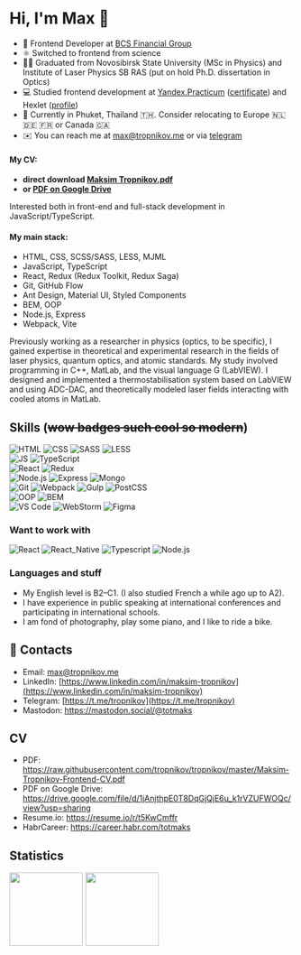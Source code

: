 # Hi, I'm Max 👋 

- 🏢 Frontend Developer at [BCS Financial Group](https://bcs.ru/)
- ⚛️ Switched to frontend from science
- 👨‍🎓 Graduated from Novosibirsk State University (MSc in Physics) and Institute of Laser Physics SB RAS (put on hold Ph.D. dissertation in Optics)
- 💻 Studied frontend development at [Yandex.Practicum](https://practicum.yandex.ru) ([certificate](https://drive.google.com/file/d/19rSLjjJNna8xR8Aznn1LoTYo3l0qbnvY/view?usp=share_link)) and Hexlet ([profile](https://ru.hexlet.io/u/totmaks))
- 📍 Currently in Phuket, Thailand 🇹🇭. Consider relocating to Europe 🇳🇱 🇩🇪 🇫🇷 or Canada 🇨🇦
- ✉️ You can reach me at [max@tropnikov.me](mailto:max@tropnikov.me) or via [telegram](https://t.me/tropnikov)

#### My CV:
- **direct download [Maksim Tropnikov.pdf](https://raw.githubusercontent.com/tropnikov/tropnikov/master/Maksim-Tropnikov-Frontend-CV.pdf)**
- **or [PDF on Google Drive](https://drive.google.com/file/d/1jAnjthpE0T8DqGjQjE6u_k1rVZUFWOQc/view?usp=sharing)**


Interested both in front-end and full-stack development in JavaScript/TypeScript.

#### My main stack:
- HTML, CSS, SCSS/SASS, LESS, MJML  
- JavaScript, TypeScript  
- React, Redux (Redux Toolkit, Redux Saga)  
- Git, GitHub Flow 
- Ant Design, Material UI, Styled Components  
- BEM, OOP  
- Node.js, Express  
- Webpack, Vite  

Previously working as a researcher in physics (optics, to be specific), I gained expertise in theoretical and experimental research in the fields of laser physics, quantum optics, and atomic standards. My study involved programming in C++, MatLab, and the visual language G (LabVIEW). I designed and implemented a thermostabilisation system based on LabVIEW and using ADC-DAC, and theoretically modeled laser fields interacting with cooled atoms in MatLab.

## Skills (~~wow badges such cool so modern~~)

![HTML](https://img.shields.io/badge/HTML-20232A?style=for-the-badge&logo=html5)  ![CSS](https://img.shields.io/badge/-CSS-20232A?style=for-the-badge&logo=css3)  ![SASS](https://img.shields.io/badge/-SASS-20232A?style=for-the-badge&logo=SASS) ![LESS](https://img.shields.io/badge/-LESS-20232A?style=for-the-badge&logo=LESS)  
![JS](https://img.shields.io/badge/-JavaScript-20232A?style=for-the-badge&logo=javascript)  ![TypeScript](https://img.shields.io/badge/-TypeScript-20232A?style=for-the-badge&logo=TypeScript)  
![React](https://img.shields.io/badge/-React-20232A?style=for-the-badge&logo=react) ![Redux](https://img.shields.io/badge/-Redux-20232A?style=for-the-badge&logo=redux)  
![Node.js](https://img.shields.io/badge/-Node.js-20232A?style=for-the-badge&logo=node.js)  ![Express](https://img.shields.io/badge/-Express-20232A?style=for-the-badge&logo=Express)  ![Mongo](https://img.shields.io/badge/-Mongodb-20232A?style=for-the-badge&logo=MongoDB)  
![Git](https://img.shields.io/badge/-Git-20232A?style=for-the-badge&logo=git)  ![Webpack](https://img.shields.io/badge/-Webpack-20232A?style=for-the-badge&logo=webpack)  ![Gulp](https://img.shields.io/badge/-gulp-20232A?style=for-the-badge&logo=gulp)  ![PostCSS](https://img.shields.io/badge/-PostCSS-20232A?style=for-the-badge&logo=postcss)  
![OOP](https://img.shields.io/badge/-OOP-20232A?style=for-the-badge&logo=oop)  ![BEM](https://img.shields.io/badge/-BEM-20232A?style=for-the-badge&logo=BEM)  
![VS Code](https://img.shields.io/badge/-VS_Code-20232A?style=for-the-badge&logo=visualstudiocode)  ![WebStorm](https://img.shields.io/badge/-WebStorm-20232A?style=for-the-badge&logo=WebStorm)  ![Figma](https://img.shields.io/badge/-Figma-20232A?style=for-the-badge&logo=figma)

### Want to work with  

![React](https://img.shields.io/badge/-React-20232A?style=for-the-badge&logo=react)  ![React_Native](https://img.shields.io/badge/-React_Native-20232A?style=for-the-badge&logo=react)  ![Typescript](https://img.shields.io/badge/-Typescript-20232A?style=for-the-badge&logo=typescript) ![Node.js](https://img.shields.io/badge/-Node.js-20232A?style=for-the-badge&logo=node.js)  

### Languages and stuff
- My English level is B2–C1. (I also studied French a while ago up to A2).
- I have experience in public speaking at international conferences and participating in international schools.
- I am fond of photography, play some piano, and I like to ride a bike.

## 🤝 Contacts
- Email: [max@tropnikov.me](mailto:max@tropnikov.me)
- LinkedIn: [https://www.linkedin.com/in/maksim-tropnikov](https://www.linkedin.com/in/maksim-tropnikov)
- Telegram: [https://t.me/tropnikov](https://t.me/tropnikov)  
- Mastodon: <a rel="me" href="https://mastodon.social/@totmaks">https://mastodon.social/@totmaks</a>
<!-- <a rel="me" href="https://mastodon.social/@totmaks">Mastodon</a> -->


## CV
* PDF: https://raw.githubusercontent.com/tropnikov/tropnikov/master/Maksim-Tropnikov-Frontend-CV.pdf
* PDF on Google Drive: https://drive.google.com/file/d/1jAnjthpE0T8DqGjQjE6u_k1rVZUFWOQc/view?usp=sharing
* Resume.io: https://resume.io/r/t5KwCmffr
* HabrCareer: https://career.habr.com/totmaks
<!-- HeadHunter: https://novosibirsk.hh.ru/resume/9803f6c3ff07f93bae0039ed1f4a7351586950 -->
<!-- * HeadHunter: https://novosibirsk.hh.ru/resume/a2b52938ff09aca2760039ed1f394a366b664d -->

## Statistics  

<div>
<a href="https://github-readme-stats-git-master-makstropnikov.vercel.app/api?username=tropnikov&count_private=true&show_icons=true&hide=contribs,issues">
<img align="left" height="130px" style="margin-right: 5px" src="https://github-readme-stats-git-master-makstropnikov.vercel.app/api?username=tropnikov&count_private=true&show_icons=true&hide=contribs,issues">
</a>
<a href="https://github-readme-stats-git-master-makstropnikov.vercel.app/api/top-langs/?username=tropnikov&layout=compact">
<img align="left" height="130px" src="https://github-readme-stats-git-master-makstropnikov.vercel.app/api/top-langs/?username=tropnikov&layout=compact"/>
</a>
</div>  

<!--
[![Tropnikov GitHub stats](https://github-readme-stats.vercel.app/api?username=tropnikov&count_private=true&show_icons=true&hide=contribs,issues)
](https://github-readme-stats.vercel.app/api?username=tropnikov&count_private=true&show_icons=true)  

[![Top Langs](https://github-readme-stats.vercel.app/api/top-langs/?username=tropnikov&layout=compact)](https://github-readme-stats.vercel.app/api/top-langs/?username=tropnikov)  
-->  
  
<!-- ![Codewars](https://www.codewars.com/users/tropnikov/badges/large) -->

<!--
![Metrics](https://metrics.lecoq.io/tropnikov?template=classic&base.indepth=true&base.header=0&base.metadata=0&base=header%2C%20activity%2C%20community%2C%20repositories%2C%20metadata&base.indepth=true&base.hireable=false&base.skip=false&config.timezone=Europe%2FIstanbul)
-->


<!--
**tropnikov/tropnikov** is a ✨ _special_ ✨ repository because its `README.md` (this file) appears on your GitHub profile.

Here are some ideas to get you started:

- 🔭 I’m currently working on ...
- 🌱 I’m currently learning ...
- 👯 I’m looking to collaborate on ...
- 🤔 I’m looking for help with ...
- 💬 Ask me about ...
- 📫 How to reach me: ...
- 😄 Pronouns: ...
- ⚡ Fun fact: ...
-->



